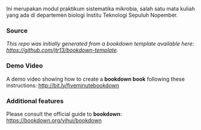 Ini merupakan modul praktikum sistematika mikrobia, salah satu mata kuliah yang ada di departemen biologi Institu Teknologi Sepuluh Nopember.

### Source
*This repo was initially generated from a bookdown template available here: https://github.com/jtr13/bookdown-template.*

### Demo Video

A demo video showing how to create a **bookdown book** following these instructions: http://bit.ly/fiveminutebookdown

### Additional features

Please consult the official guide to **bookdown**: https://bookdown.org/yihui/bookdown

